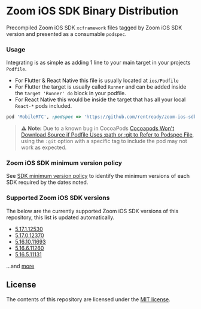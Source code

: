 # Zoom iOS SDK Binary Distribution

Precompiled Zoom iOS SDK `xcframework` files tagged by Zoom iOS SDK version and presented as a consumable `podspec`.

### Usage

Integrating is as simple as adding 1 line to your main target in your projects `Podfile`.

- For Flutter & React Native this file is usually located at `ios/Podfile`
- For Flutter the target is usually called `Runner` and can be added inside the `target 'Runner' do` block in your podfile.
- For React Native this would be inside the target that has all your local `React-*` pods included.

```ruby
pod 'MobileRTC', :podspec => 'https://github.com/rentready/zoom-ios-sdk-frameworks/raw/5.17.1.12530/MobileRTC.podspec'
```
> **⚠️ Note:** Due to a known bug in CocoaPods [Cocoapods Won't Download Source if Podfile Uses :path or :git to Refer to Podspec File](https://github.com/CocoaPods/CocoaPods/issues/11867), using the `:git` option with a specific tag to include the pod may not work as expected.

### Zoom iOS SDK minimum version policy

See [SDK minimum version policy](https://developers.zoom.us/docs/video-sdk/minimum-version) to identify the minimum versions of each SDK required by the dates noted.

### Supported Zoom iOS SDK versions

The below are the currently supported Zoom iOS SDK versions of this repository, this list is updated automatically.

<!--NEW_VERSION_PLACEHOLDER-->
- [5.17.1.12530](https://github.com/rentready/zoom-ios-sdk-frameworks/releases/tag/5.17.1.12530)
- [5.17.0.12370](https://github.com/rentready/zoom-ios-sdk-frameworks/releases/tag/5.17.0.12370)
- [5.16.10.11693](https://github.com/rentready/zoom-ios-sdk-frameworks/releases/tag/5.16.10.11693)
- [5.16.6.11260](https://github.com/rentready/zoom-ios-sdk-frameworks/releases/tag/5.16.6.11260)
- [5.16.5.11131](https://github.com/rentready/zoom-ios-sdk-frameworks/releases/tag/5.16.5.11131)

...and [more](https://github.com/rentready/zoom-ios-sdk-frameworks/tags)

## License

The contents of this repository are licensed under the
[MIT license](http://www.opensource.org/licenses/mit-license.php).
